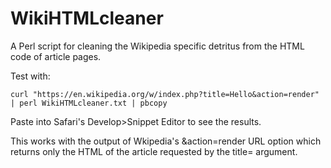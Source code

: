 # WikiHTMLcleaner
A Perl script for cleaning the Wikipedia specific detritus from the HTML code of article pages.

Test with:

`curl "https://en.wikipedia.org/w/index.php?title=Hello&action=render" | perl WikiHTMLcleaner.txt | pbcopy`

Paste into Safari's Develop>Snippet Editor to see the results.

This works with the output of Wkipedia's &action=render URL option which returns only the HTML of the article requested by the title= argument.
